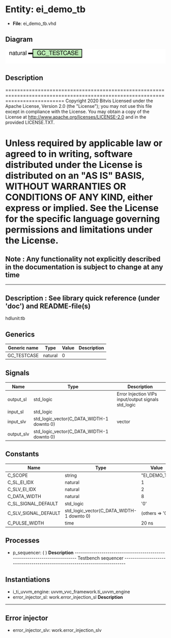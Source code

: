 # Entity: ei_demo_tb

- **File**: ei_demo_tb.vhd
## Diagram

![Diagram](ei_demo_tb.svg "Diagram")
## Description

================================================================================================================================
 Copyright 2020 Bitvis
 Licensed under the Apache License, Version 2.0 (the "License"); you may not use this file except in compliance with the License.
 You may obtain a copy of the License at http://www.apache.org/licenses/LICENSE-2.0 and in the provided LICENSE.TXT.

 Unless required by applicable law or agreed to in writing, software distributed under the License is distributed on
 an "AS IS" BASIS, WITHOUT WARRANTIES OR CONDITIONS OF ANY KIND, either express or implied.
 See the License for the specific language governing permissions and limitations under the License.
================================================================================================================================
 Note : Any functionality not explicitly described in the documentation is subject to change at any time
--------------------------------------------------------------------------------------------------------------------------------
----------------------------------------------------------------------------------------
 Description   : See library quick reference (under 'doc') and README-file(s)
----------------------------------------------------------------------------------------
hdlunit:tb
## Generics

| Generic name | Type    | Value | Description |
| ------------ | ------- | ----- | ----------- |
| GC_TESTCASE  | natural | 0     |             |
## Signals

| Name       | Type                                      | Description                                            |
| ---------- | ----------------------------------------- | ------------------------------------------------------ |
| output_sl  | std_logic                                 |  Error Injection VIPs input/output signals  std_logic  |
| input_sl   | std_logic                                 |                                                        |
| input_slv  | std_logic_vector(C_DATA_WIDTH-1 downto 0) |  vector                                                |
| output_slv | std_logic_vector(C_DATA_WIDTH-1 downto 0) |                                                        |
## Constants

| Name                 | Type                                      | Value            | Description |
| -------------------- | ----------------------------------------- | ---------------- | ----------- |
| C_SCOPE              | string                                    |  "EI_DEMO_TB"    |             |
| C_SL_EI_IDX          | natural                                   |  1               |             |
| C_SLV_EI_IDX         | natural                                   |  2               |             |
| C_DATA_WIDTH         | natural                                   |  8               |             |
| C_SL_SIGNAL_DEFAULT  | std_logic                                 |  '0'             |             |
| C_SLV_SIGNAL_DEFAULT | std_logic_vector(C_DATA_WIDTH-1 downto 0) |  (others => '0') |             |
| C_PULSE_WIDTH        | time                                      |  20 ns           |             |
## Processes
- p_sequencer: (  )
**Description**
---------------------------------------------------------------------------  Testbench sequencer --------------------------------------------------------------------------- 
## Instantiations

- i_ti_uvvm_engine: uvvm_vvc_framework.ti_uvvm_engine
- error_injector_sl: work.error_injection_sl
**Description**
---------------------------------------------------------------------------
 Error injector
---------------------------------------------------------------------------

- error_injector_slv: work.error_injection_slv
